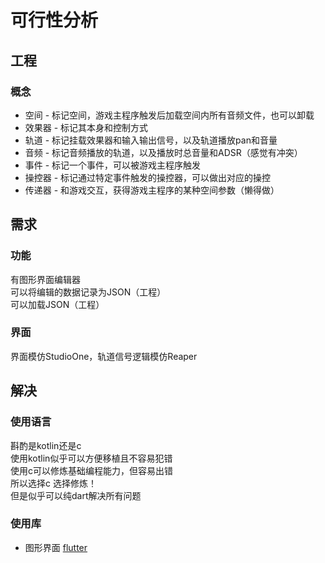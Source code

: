 # 可行性分析
## 工程
### 概念
* 空间 - 标记空间，游戏主程序触发后加载空间内所有音频文件，也可以卸载
* 效果器 - 标记其本身和控制方式
* 轨道 - 标记挂载效果器和输入输出信号，以及轨道播放pan和音量
* 音频 - 标记音频播放的轨道，以及播放时总音量和ADSR（感觉有冲突）
* 事件 - 标记一个事件，可以被游戏主程序触发
* 操控器 - 标记通过特定事件触发的操控器，可以做出对应的操控
* 传递器 - 和游戏交互，获得游戏主程序的某种空间参数（懒得做）
## 需求
### 功能
有图形界面编辑器  
可以将编辑的数据记录为JSON（工程）  
可以加载JSON（工程） 
### 界面
界面模仿StudioOne，轨道信号逻辑模仿Reaper  

## 解决
### 使用语言
斟酌是kotlin还是c  
使用kotlin似乎可以方便移植且不容易犯错  
使用c可以修炼基础编程能力，但容易出错  
所以选择c 选择修炼！  
但是似乎可以纯dart解决所有问题  
### 使用库
* 图形界面 [flutter](https://github.com/flutter/flutter)